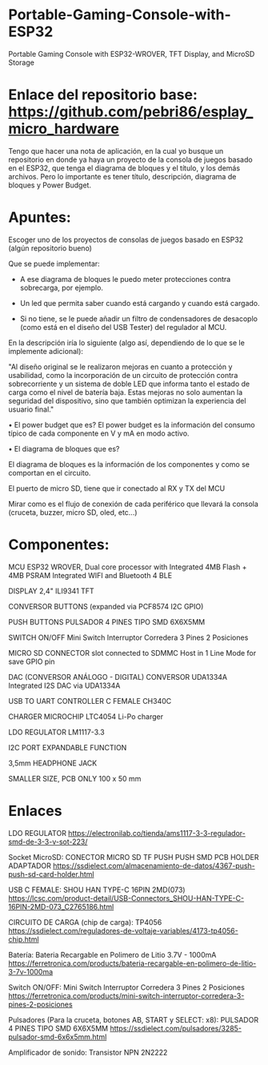 # Portable-Gaming-Console-with-ESP32
Portable Gaming Console with ESP32-WROVER, TFT Display, and MicroSD Storage


# Enlace del repositorio base: https://github.com/pebri86/esplay_micro_hardware

Tengo que hacer una nota de aplicación, en la cual yo busque un repositorio en donde ya haya un proyecto de la consola de juegos basado en el ESP32, que tenga el diagrama de bloques y el título, y los demás archivos. Pero lo importante es tener título, descripción, diagrama de bloques y Power Budget.


# Apuntes:

Escoger uno de los proyectos de consolas de juegos basado en ESP32 (algún repositorio bueno)


Que se puede implementar:

- A ese diagrama de bloques le puedo meter protecciones contra sobrecarga, por ejemplo. 

- Un led que permita saber cuando está cargando y cuando está cargado.

- Si no tiene, se le puede añadir un filtro de condensadores de desacoplo (como está en el diseño del USB Tester) del regulador al MCU.



En la descripción iría lo siguiente (algo así, dependiendo de lo que se le implemente adicional):

"Al diseño original se le realizaron mejoras en cuanto a protección y usabilidad, como la incorporación de un circuito de protección contra sobrecorriente y un sistema de doble LED que informa tanto el estado de carga como el nivel de batería baja. Estas mejoras no solo aumentan la seguridad del dispositivo, sino que también optimizan la experiencia del usuario final."

• El power budget que es?
El power budget es la información del consumo típico de cada componente en V y mA en modo activo.


• El diagrama de bloques que es?

El diagrama de bloques es la información de los componentes y como se comportan en el circuito.

El puerto de micro SD, tiene que ir conectado al RX y TX del MCU

Mirar como es el flujo de conexión de cada periférico que llevará la consola (cruceta, buzzer, micro SD, oled, etc...)

# Componentes:

MCU ESP32 WROVER, Dual core processor with Integrated 4MB Flash + 4MB PSRAM Integrated WIFI and Bluetooth 4 BLE

DISPLAY 2,4" ILI9341 TFT 

CONVERSOR BUTTONS (expanded via PCF8574 I2C GPIO)

PUSH BUTTONS PULSADOR 4 PINES TIPO SMD 6X6X5MM

SWITCH ON/OFF Mini Switch Interruptor Corredera 3 Pines 2 Posiciones 

MICRO SD CONNECTOR slot connected to SDMMC Host in 1 Line Mode for save GPIO pin

DAC (CONVERSOR ANÁLOGO - DIGITAL) CONVERSOR UDA1334A Integrated I2S DAC via UDA1334A

USB TO UART CONTROLLER C FEMALE CH340C

CHARGER MICROCHIP LTC4054 Li-Po charger

LDO REGULATOR LM1117-3.3

I2C PORT EXPANDABLE FUNCTION

3,5mm HEADPHONE JACK

SMALLER SIZE, PCB ONLY 100 x 50 mm

# Enlaces

LDO REGULATOR
https://electronilab.co/tienda/ams1117-3-3-regulador-smd-de-3-3-v-sot-223/

Socket MicroSD: CONECTOR MICRO SD TF PUSH PUSH SMD PCB HOLDER ADAPTADOR
https://ssdielect.com/almacenamiento-de-datos/4367-push-push-sd-card-holder.html

USB C FEMALE: SHOU HAN TYPE-C 16PIN 2MD(073)
https://lcsc.com/product-detail/USB-Connectors_SHOU-HAN-TYPE-C-16PIN-2MD-073_C2765186.html

CIRCUITO DE CARGA (chip de carga): TP4056
https://ssdielect.com/reguladores-de-voltaje-variables/4173-tp4056-chip.html

Batería: Bateria Recargable en Polimero de Litio 3.7V - 1000mA
https://ferretronica.com/products/bateria-recargable-en-polimero-de-litio-3-7v-1000ma

Switch ON/OFF: Mini Switch Interruptor Corredera 3 Pines 2 Posiciones 
https://ferretronica.com/products/mini-switch-interruptor-corredera-3-pines-2-posiciones

Pulsadores (Para la cruceta, botones AB, START y SELECT: x8): PULSADOR 4 PINES TIPO SMD 6X6X5MM
https://ssdielect.com/pulsadores/3285-pulsador-smd-6x6x5mm.html

Amplificador de sonido: Transistor NPN 2N2222
